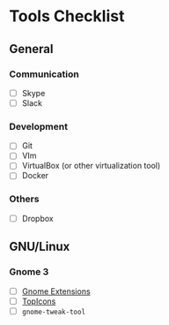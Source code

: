 # Tools Checklist

## General

### Communication
- [ ] Skype
- [ ] Slack

### Development
- [ ] Git
- [ ] VIm
- [ ] VirtualBox (or other virtualization tool)
- [ ] Docker

### Others
- [ ] Dropbox

## GNU/Linux

### Gnome 3
- [ ] [Gnome Extensions](https://extensions.gnome.org/)
- [ ] [TopIcons](https://extensions.gnome.org/extension/1031/topicons/)
- [ ] `gnome-tweak-tool`
